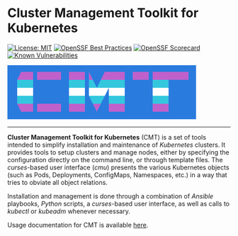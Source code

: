 # Cluster Management Toolkit for Kubernetes

[![License: MIT](https://img.shields.io/badge/License-MIT-yellow.svg)](https://opensource.org/licenses/MIT)
[![OpenSSF Best Practices](https://www.bestpractices.dev/projects/8263/badge)](https://www.bestpractices.dev/projects/8263)
[![OpenSSF Scorecard](https://api.securityscorecards.dev/projects/github.com/intel/cluster-management-toolkit/badge)](https://securityscorecards.dev/viewer/?uri=github.com/intel/cluster-management-toolkit)
[![Known Vulnerabilities](https://snyk.io/test/github/intel/cluster-management-toolkit/badge.svg)](https://snyk.io/test/github/intel/cluster-management-toolkit)

![CMT Logo](docs/images/cmt_logo.png 'CMT Logo')

----

__Cluster Management Toolkit for Kubernetes__ (CMT) is a set of tools intended
to simplify installation and maintenance of _Kubernetes_ clusters. It provides
tools to setup clusters and manage nodes, either by specifying the configuration
directly on the command line, or through template files. The _curses_-based
user interface (_cmu_) presents the various Kubernetes objects (such as
Pods, Deployments, ConfigMaps, Namespaces, etc.) in a way that tries to obviate
all object relations.

Installation and management is done through a combination of _Ansible_ playbooks,
_Python_ scripts, a _curses_-based user interface, as well as calls to _kubectl_
or _kubeadm_ whenever necessary.

Usage documentation for CMT is available [here](docs/README.md).
